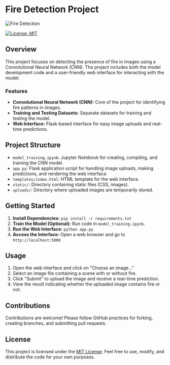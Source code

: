 # Fire Detection Project

![Fire Detection](https://your-project-image-url.jpg)

[![License: MIT](https://img.shields.io/badge/License-MIT-yellow.svg)](https://opensource.org/licenses/MIT)

## Overview

This project focuses on detecting the presence of fire in images using a Convolutional Neural Network (CNN). The project includes both the model development code and a user-friendly web interface for interacting with the model.

### Features

- **Convolutional Neural Network (CNN):** Core of the project for identifying fire patterns in images.
- **Training and Testing Datasets:** Separate datasets for training and testing the model.
- **Web Interface:** Flask-based interface for easy image uploads and real-time predictions.

## Project Structure

- `model_training.ipynb`: Jupyter Notebook for creating, compiling, and training the CNN model.
- `app.py`: Flask application script for handling image uploads, making predictions, and rendering the web interface.
- `templates/index.html`: HTML template for the web interface.
- `static/`: Directory containing static files (CSS, images).
- `uploads/`: Directory where uploaded images are temporarily stored.

## Getting Started

1. **Install Dependencies:** `pip install -r requirements.txt`
2. **Train the Model (Optional):** Run code in `model_training.ipynb`.
3. **Run the Web Interface:** `python app.py`
4. **Access the Interface:** Open a web browser and go to `http://localhost:5000`

## Usage

1. Open the web interface and click on "Choose an image..."
2. Select an image file containing a scene with or without fire.
3. Click "Submit" to upload the image and receive a real-time prediction.
4. View the result indicating whether the uploaded image contains fire or not.

## Contributions

Contributions are welcome! Please follow GitHub practices for forking, creating branches, and submitting pull requests.

## License

This project is licensed under the [MIT License](LICENSE). Feel free to use, modify, and distribute the code for your own purposes.
